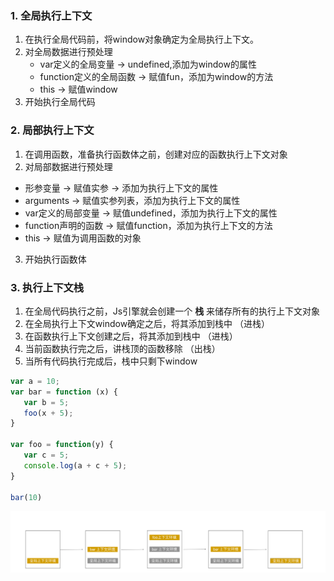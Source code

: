 ### 1. 全局执行上下文
 1. 在执行全局代码前，将window对象确定为全局执行上下文。
 2. 对全局数据进行预处理
    * var定义的全局变量 -> undefined,添加为window的属性
    * function定义的全局函数 -> 赋值fun，添加为window的方法
    * this -> 赋值window
3. 开始执行全局代码

### 2. 局部执行上下文
 1. 在调用函数，准备执行函数体之前，创建对应的函数执行上下文对象
 2. 对局部数据进行预处理
  * 形参变量 -> 赋值实参 -> 添加为执行上下文的属性
  * arguments -> 赋值实参列表，添加为执行上下文的属性
  * var定义的局部变量 -> 赋值undefined，添加为执行上下文的属性
  * function声明的函数 -> 赋值function，添加为执行上下文的方法
  * this -> 赋值为调用函数的对象
3. 开始执行函数体

### 3. 执行上下文栈
 1. 在全局代码执行之前，Js引擎就会创建一个 __栈__ 来储存所有的执行上下文对象
 2. 在全局执行上下文window确定之后，将其添加到栈中 （进栈）
 3. 在函数执行上下文创建之后，将其添加到栈中 （进栈）
 4. 当前函数执行完之后，讲栈顶的函数移除 （出栈）
 5. 当所有代码执行完成后，栈中只剩下window
 ```javascript
var a = 10;
var bar = function (x) {
    var b = 5;
    foo(x + 5);
}

var foo = function(y) {
    var c = 5;
    console.log(a + c + 5);
}

bar(10)

 ```
 ![上下文对象](https://github.com/pangbooo/Typescrpt/blob/javascript-advanced-shangguigu/imgs/%E4%B8%8A%E4%B8%8B%E6%96%87%E5%AF%B9%E8%B1%A1.png)